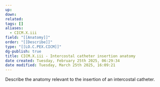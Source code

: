 ```yaml
---
up: 
down: 
related: 
tags: []
aliases:
  - CICM.X.iii
field: "[[Anatomy]]"
order: "[[Describe]]"
type: "[[LO.C.PEX.CICM]]"
dg-publish: true
title: CICM.X.iii - Intercostal catheter insertion anatomy
date created: Tuesday, February 25th 2025, 06:29:34
date modified: Tuesday, March 25th 2025, 16:09:21
---
```


Describe the anatomy relevant to the insertion of an intercostal catheter.
